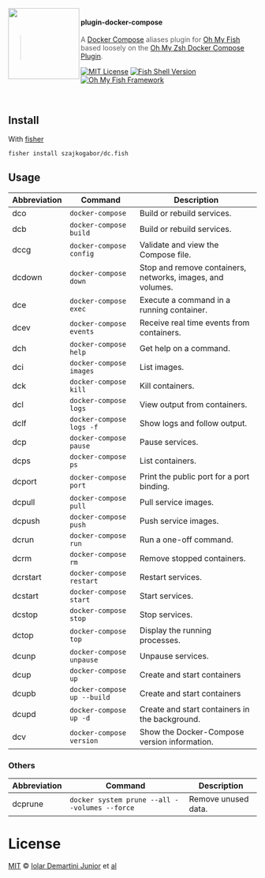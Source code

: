 <img src="https://cdn.rawgit.com/oh-my-fish/oh-my-fish/e4f1c2e0219a17e2c748b824004c8d0b38055c16/docs/logo.svg" align="left" width="144px" height="144px"/>

#### plugin-docker-compose

> A [Docker Compose][dc-link] aliases plugin for [Oh My Fish][omf-link] based loosely on the [Oh My Zsh Docker Compose Plugin][omz-plugin].

[![MIT License](https://img.shields.io/badge/license-MIT-007EC7.svg?style=flat-square)](/LICENSE)
[![Fish Shell Version](https://img.shields.io/badge/fish-v3.0.2-007EC7.svg?style=flat-square)](https://fishshell.com)
[![Oh My Fish Framework](https://img.shields.io/badge/Oh%20My%20Fish-Framework-007EC7.svg?style=flat-square)](https://www.github.com/oh-my-fish/oh-my-fish)

<br/>

## Install

With [fisher][fisher-link]

```fish
fisher install szajkogabor/dc.fish
```

## Usage

| **Abbreviation** | **Command**              | **Description**                                            |
| ---------------- | ------------------------ | ---------------------------------------------------------- |
| dco              | `docker-compose`         | Build or rebuild services.                                 |
| dcb              | `docker-compose build`   | Build or rebuild services.                                 |
| dccg             | `docker-compose config`  | Validate and view the Compose file.                        |
| dcdown           | `docker-compose down`    | Stop and remove containers, networks, images, and volumes. |
| dce              | `docker-compose exec`    | Execute a command in a running container.                  |
| dcev             | `docker-compose events`  | Receive real time events from containers.                  |
| dch              | `docker-compose help`    | Get help on a command.                                     |
| dci              | `docker-compose images`  | List images.                                               |
| dck              | `docker-compose kill`    | Kill containers.                                           |
| dcl              | `docker-compose logs`    | View output from containers.                               |
| dclf             | `docker-compose logs -f` | Show logs and follow output.                               |
| dcp              | `docker-compose pause`   | Pause services.                                            |
| dcps             | `docker-compose ps`      | List containers.                                           |
| dcport           | `docker-compose port`    | Print the public port for a port binding.                  |
| dcpull           | `docker-compose pull`    | Pull service images.                                       |
| dcpush           | `docker-compose push`    | Push service images.                                       |
| dcrun            | `docker-compose run`     | Run a one-off command.                                     |
| dcrm             | `docker-compose rm`      | Remove stopped containers.                                 |
| dcrstart         | `docker-compose restart` | Restart services.                                          |
| dcstart          | `docker-compose start`   | Start services.                                            |
| dcstop           | `docker-compose stop`    | Stop services.                                             |
| dctop            | `docker-compose top`     | Display the running processes.                             |
| dcunp            | `docker-compose unpause` | Unpause services.                                          |
| dcup             | `docker-compose up`      | Create and start containers                                |
| dcupb            | `docker-compose up --build` | Create and start containers                                |
| dcupd            | `docker-compose up -d`   | Create and start containers in the background.             |
| dcv              | `docker-compose version` | Show the Docker-Compose version information.               |

### Others

| **Abbreviation** | **Command**                                   | **Description**     |
| ---------------- | --------------------------------------------- | ------------------- |
| dcprune          | `docker system prune --all --volumes --force` | Remove unused data. |

# License

[MIT][mit] © [Iolar Demartini Junior][author] et [al][contributors]

[mit]: https://opensource.org/licenses/MIT
[author]: https://github.com/demartini
[contributors]: https://github.com/demartini/plugin-docker-compose/graphs/contributors
[omf-link]: https://www.github.com/oh-my-fish/oh-my-fish
[omz-plugin]: https://github.com/ohmyzsh/ohmyzsh/wiki/Plugins
[fisher-link]: https://github.com/jorgebucaran/fisher
[dc-link]: https://docs.docker.com/compose/
[license-badge]: https://img.shields.io/badge/license-MIT-007EC7.svg?style=flat-square
